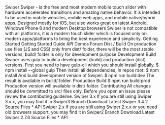 Swiper Swiper - is the free and most modern mobile touch slider with hardware accelerated transitions and amazing native behavior. It is intended to be used in mobile websites, mobile web apps, and mobile native/hybrid apps. Designed mostly for iOS, but also works great on latest Android, Windows Phone 8 and modern Desktop browsers Swiper is not compatible with all platforms, it is a modern touch slider which is focused only on modern apps/platforms to bring the best experience and simplicity. Getting Started Getting Started Guide API Demos Forum Dist / Build On production use files (JS and CSS) only from dist/ folder, there will be the most stable versions, build/ folder is only for development purpose Development Build Swiper uses gulp to build a development (build) and production (dist) versions. First you need to have gulp-cli which you should install globally. $ npm install --global gulp Then install all dependencies, in repos root: $ npm install And build development version of Swiper: $ npm run build:dev The result is available in build/ folder. Production Build $ npm run build:prod Production version will available in dist/ folder. Contributing All changes should be committed to src/ files only. Before you open an issue please review the contributing guideline. Swiper 3.x If you are still using Swiper 3.x.x, you may find it in Swiper3 Branch Download Latest Swiper 3.4.2 Source Files * API Swiper 2.x If you are still using Swiper 2.x.x or you need old browsers support, you may find it in Swiper2 Branch Download Latest Swiper 2.7.6 Source Files * API